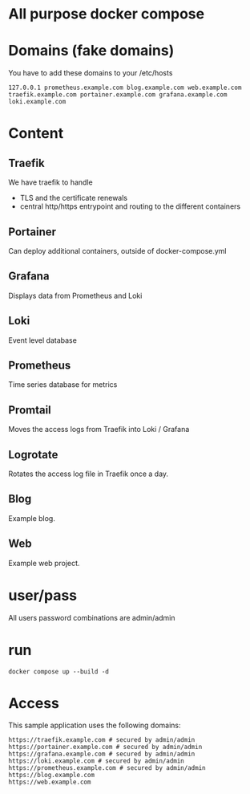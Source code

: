 # All purpose docker compose

# Domains (fake domains)

You have to add these domains to your /etc/hosts

```
127.0.0.1 prometheus.example.com blog.example.com web.example.com traefik.example.com portainer.example.com grafana.example.com loki.example.com
```

# Content

## Traefik

We have traefik to handle
* TLS and the certificate renewals
* central http/https entrypoint and routing to the different containers

## Portainer

Can deploy additional containers, outside of docker-compose.yml

## Grafana

Displays data from Prometheus and Loki

## Loki

Event level database

## Prometheus

Time series database for metrics

## Promtail

Moves the access logs from Traefik into Loki / Grafana

## Logrotate

Rotates the access log file in Traefik once a day.

## Blog

Example blog.

## Web

Example web project.

# user/pass

All users password combinations are admin/admin

# run

```
docker compose up --build -d
```

# Access

This sample application uses the following domains:

```
https://traefik.example.com # secured by admin/admin
https://portainer.example.com # secured by admin/admin
https://grafana.example.com # secured by admin/admin
https://loki.example.com # secured by admin/admin
https://prometheus.example.com # secured by admin/admin
https://blog.example.com
https://web.example.com
```
